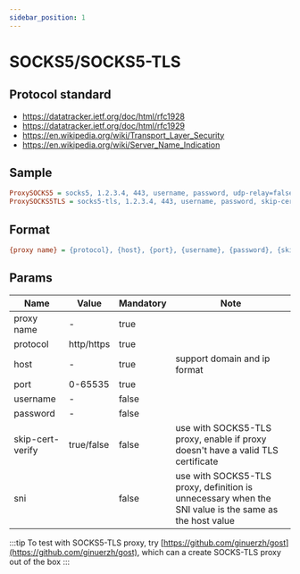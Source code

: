 ```yaml
---
sidebar_position: 1
---
```


# SOCKS5/SOCKS5-TLS

## Protocol standard

- https://datatracker.ietf.org/doc/html/rfc1928
- https://datatracker.ietf.org/doc/html/rfc1929
- https://en.wikipedia.org/wiki/Transport_Layer_Security
- https://en.wikipedia.org/wiki/Server_Name_Indication

## Sample

```ini
ProxySOCKS5 = socks5, 1.2.3.4, 443, username, password, udp-relay=false
ProxySOCKS5TLS = socks5-tls, 1.2.3.4, 443, username, password, skip-cert-verify=true, sni=www.google.com
```

## Format

```ini
{proxy name} = {protocol}, {host}, {port}, {username}, {password}, {skip-cert-verify}, {sni}
```

## Params

| Name             | Value      | Mandatory | Note                                                                                                  |
|------------------|------------|-----------|-------------------------------------------------------------------------------------------------------|
| proxy name       | -          | true      |                                                                                                       |
| protocol         | http/https | true      |                                                                                                       |
| host             | -          | true      | support domain and ip format                                                                          |
| port             | 0-65535    | true      |                                                                                                       |
| username         | -          | false     |                                                                                                       |
| password         | -          | false     |                                                                                                       |
| skip-cert-verify | true/false | false     | use with SOCKS5-TLS proxy, enable if proxy doesn't have a valid TLS certificate                       |
| sni              |            | false     | use with SOCKS5-TLS proxy, definition is unnecessary when the SNI value is the same as the host value |

:::tip
To test with SOCKS5-TLS proxy, try [https://github.com/ginuerzh/gost](https://github.com/ginuerzh/gost), which can a create SOCKS-TLS proxy out of the box
:::
